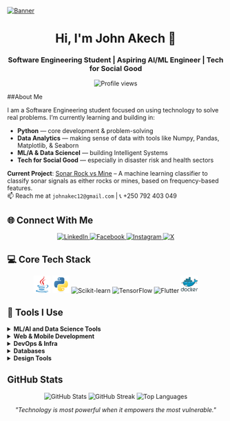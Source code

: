 [![Banner](https://itsm.tools/wp-content/uploads/2023/12/ai-buzzwords.png)](https://itsm.tools)

<h1 align="center">Hi, I'm John Akech 👋</h1>
<h3 align="center">Software Engineering Student | Aspiring AI/ML Engineer | Tech for Social Good</h3>

<p align="center">
  <img src="https://komarev.com/ghpvc/?username=john-akech&label=Profile%20Views&color=0e75b6&style=flat" alt="Profile views" />
</p>


##About Me

I am a Software Engineering student focused on using technology to solve real problems. I’m currently learning and building in:

- **Python** — core development & problem-solving  
- **Data Analytics** — making sense of data with tools like Numpy, Pandas, Matplotlib, & Seaborn  
- **ML/A & Data ScienceI** — building Intelligent Systems  
- **Tech for Social Good** — especially in disaster risk and health sectors  

**Current Project**: [Sonar Rock vs Mine](https://github.com/John-Akech/Sonar-Rock-vs-Mine-Classifier) – A machine learning classifier to classify sonar signals as either rocks or mines, based on frequency-based features.  
📫 Reach me at `johnakec12@gmail.com` | 📞 +250 792 403 049


## 🌐 Connect With Me

<p align="center">
  <a href="https://www.linkedin.com/in/john-akech" target="_blank">
    <img src="https://raw.githubusercontent.com/rahuldkjain/github-profile-readme-generator/master/src/images/icons/Social/linked-in-alt.svg" alt="LinkedIn" height="30" width="40" />
  </a>
  <a href="https://fb.com/the.lord.aroma" target="_blank">
    <img src="https://raw.githubusercontent.com/rahuldkjain/github-profile-readme-generator/master/src/images/icons/Social/facebook.svg" alt="Facebook" height="30" width="40" />
  </a>
  <a href="https://instagram.com/the.lord.aroma" target="_blank">
    <img src="https://raw.githubusercontent.com/rahuldkjain/github-profile-readme-generator/master/src/images/icons/Social/instagram.svg" alt="Instagram" height="30" width="40" />
  </a>
  <a href="https://x.com/john_akech_" target="_blank">
    <img src="https://img.freepik.com/free-vector/new-2023-twitter-logo-x-icon-design_1017-45418.jpg?size=338&ext=jpg" alt="X" height="30" width="40" />
  </a>
</p>


## 💻 Core Tech Stack

<p align="center">
  <img src="https://raw.githubusercontent.com/devicons/devicon/master/icons/java/java-original.svg" alt="Java" width="40" height="40"/>
  <img src="https://raw.githubusercontent.com/devicons/devicon/master/icons/python/python-original.svg" alt="Python" width="40" height="40"/>
  <img src="https://upload.wikimedia.org/wikipedia/commons/0/05/Scikit_learn_logo_small.svg" alt="Scikit-learn" width="40" height="40"/>
  <img src="https://www.vectorlogo.zone/logos/tensorflow/tensorflow-icon.svg" alt="TensorFlow" width="40" height="40"/>
  <img src="https://www.vectorlogo.zone/logos/flutterio/flutterio-icon.svg" alt="Flutter" width="40" height="40"/>
  <img src="https://raw.githubusercontent.com/devicons/devicon/master/icons/docker/docker-original-wordmark.svg" alt="Docker" width="40" height="40"/>
</p>


## 🧰 Tools I Use

<details>
  <summary><strong>ML/AI and Data Science Tools</strong></summary>
  <p align="center">
    <img src="https://raw.githubusercontent.com/devicons/devicon/master/icons/pandas/pandas-original.svg" width="40" height="40"/>
    <img src="https://raw.githubusercontent.com/mwaskom/seaborn/master/doc/_static/logo-mark-lightbg.svg" width="40" height="40"/>
    <img src="https://www.vectorlogo.zone/logos/pytorch/pytorch-icon.svg" width="40" height="40"/>
  </p>
</details>

<details>
  <summary><strong>Web & Mobile Development</strong></summary>
  <p align="center">
    <img src="https://raw.githubusercontent.com/devicons/devicon/master/icons/html5/html5-original-wordmark.svg" width="40" height="40"/>
    <img src="https://raw.githubusercontent.com/devicons/devicon/master/icons/css3/css3-original-wordmark.svg" width="40" height="40"/>
    <img src="https://raw.githubusercontent.com/devicons/devicon/master/icons/typescript/typescript-original.svg" width="40" height="40"/>
    <img src="https://raw.githubusercontent.com/devicons/devicon/master/icons/vuejs/vuejs-original-wordmark.svg" width="40" height="40"/>
    <img src="https://www.vectorlogo.zone/logos/dartlang/dartlang-icon.svg" width="40" height="40"/>
  </p>
</details>

<details>
  <summary><strong>DevOps & Infra</strong></summary>
  <p align="center">
    <img src="https://www.vectorlogo.zone/logos/kubernetes/kubernetes-icon.svg" width="40" height="40"/>
    <img src="https://www.vectorlogo.zone/logos/vagrantup/vagrantup-icon.svg" width="40" height="40"/>
    <img src="https://www.vectorlogo.zone/logos/virtualbox/virtualbox-icon.svg" width="40" height="40"/>
  </p>
</details>

<details>
  <summary><strong>Databases</strong></summary>
  <p align="center">
    <img src="https://raw.githubusercontent.com/devicons/devicon/master/icons/mongodb/mongodb-original-wordmark.svg" width="40" height="40"/>
    <img src="https://raw.githubusercontent.com/devicons/devicon/master/icons/mysql/mysql-original-wordmark.svg" width="40" height="40"/>
    <img src="https://raw.githubusercontent.com/devicons/devicon/master/icons/postgresql/postgresql-original-wordmark.svg" width="40" height="40"/>
    <img src="https://www.vectorlogo.zone/logos/sqlite/sqlite-icon.svg" width="40" height="40"/>
  </p>
</details>

<details>
  <summary><strong>Design Tools</strong></summary>
  <p align="center">
    <img src="https://www.vectorlogo.zone/logos/figma/figma-icon.svg" width="40" height="40"/>
    <img src="https://www.vectorlogo.zone/logos/adobe_illustrator/adobe_illustrator-icon.svg" width="40" height="40"/>
    <img src="https://raw.githubusercontent.com/devicons/devicon/master/icons/photoshop/photoshop-line.svg" width="40" height="40"/>
  </p>
</details>

## GitHub Stats

<p align="center">
  <img src="https://github-readme-stats.vercel.app/api?username=john-akech&show_icons=true&locale=en" alt="GitHub Stats" />
  <img src="https://streak-stats.demolab.com?user=john-akech&theme=default" alt="GitHub Streak" />
  <img src="https://github-readme-stats.vercel.app/api/top-langs/?username=john-akech&layout=compact" alt="Top Languages" />
</p>

<p align="center">
  <em>"Technology is most powerful when it empowers the most vulnerable."</em>
</p>
